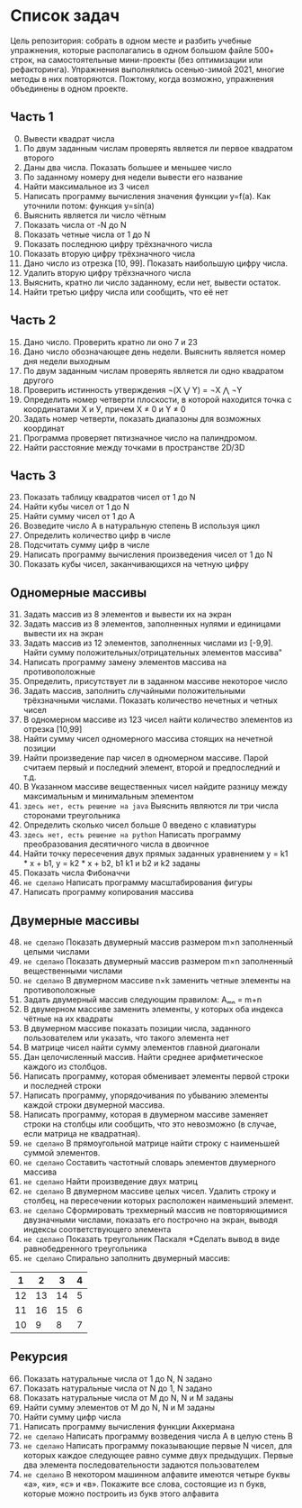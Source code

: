 # Список задач

Цель репозитория: собрать в одном месте и разбить учебные упражнения, которые располагались в одном большом файле 500+ строк, на самостоятельные мини-проекты (без оптимизации или рефакторинга). Упражнения выполнялись осенью-зимой 2021, многие методы в них повторяются. Пожтому, когда возможно, упражнения объединены в одном проекте.

## Часть 1

0. Вывести квадрат числа
1. По двум заданным числам проверять является ли первое квадратом второго
2. Даны два числа. Показать большее и меньшее число
3. По заданному номеру дня недели вывести его название
4. Найти максимальное из 3 чисел
5. Написать программу вычисления значения функции y=f(a). Как уточнили потом: функция y=sin(a)
6. Выяснить является ли число чётным
7. Показать числа от -N до N
8. Показать четные числа от 1 до N
9. Показать последнюю цифру трёхзначного числа
10. Показать вторую цифру трёхзначного числа
11. Дано число из отрезка [10, 99]. Показать наибольшую цифру числа.
12. Удалить вторую цифру трёхзначного числа
13. Выяснить, кратно ли число заданному, если нет, вывести остаток.
14. Найти третью цифру числа или сообщить, что её нет


## Часть 2

15. Дано число. Проверить кратно ли оно 7 и 23
16. Дано число обозначающее день недели. Выяснить является номер дня недели выходным
17. По двум заданным числам проверять является ли одно квадратом другого
18. Проверить истинность утверждения ¬(X ⋁ Y) = ¬X ⋀ ¬Y
19. Определить номер четверти плоскости, в которой находится точка с координатами Х и У, причем X ≠ 0 и Y ≠ 0
20. Задать номер четверти, показать диапазоны для возможных координат
21. Программа проверяет пятизначное число на палиндромом.
22. Найти расстояние между точками в пространстве 2D/3D


## Часть 3

23. Показать таблицу квадратов чисел от 1 до N
24. Найти кубы чисел от 1 до N
25. Найти сумму чисел от 1 до А
26. Возведите число А в натуральную степень B используя цикл
27. Определить количество цифр в числе
28. Подсчитать сумму цифр в числе
29. Написать программу вычисления произведения чисел от 1 до N
30. Показать кубы чисел, заканчивающихся на четную цифру


## Одномерные массивы

31. Задать массив из 8 элементов и вывести их на экран
32. Задать массив из 8 элементов, заполненных нулями и единицами вывести их на экран 
33. Задать массив из 12 элементов, заполненных числами из [-9,9]. Найти сумму положительных/отрицательных элементов массива"
34. Написать программу замену элементов массива на противоположные
35. Определить, присутствует ли в заданном массиве некоторое число
36. Задать массив, заполнить случайными положительными трёхзначными числами. Показать количество нечетных и четных чисел
37. В одномерном массиве из 123 чисел найти количество элементов из отрезка [10,99]
38. Найти сумму чисел одномерного массива стоящих на нечетной позиции
39. Найти произведение пар чисел в одномерном массиве. Парой считаем первый и последний элемент, второй и предпоследний и т.д.
40. В Указанном массиве вещественных чисел найдите разницу между максимальным и минимальным элементом
41. `здесь нет, есть решение на java` Выяснить являются ли три числа сторонами треугольника
42. Определить сколько чисел больше 0 введено с клавиатуры
43. `здесь нет, есть решение на python` Написать программу преобразования десятичного числа в двоичное
44. Найти точку пересечения двух прямых заданных уравнением y = k1 * x + b1, y = k2 * x + b2, b1 k1 и b2 и k2 заданы
45. Показать числа Фибоначчи
46. `не сделано` Написать программу масштабирования фигуры
47. Написать программу копирования массива


## Двумерные массивы

48. `не сделано` Показать двумерный массив размером m×n заполненный целыми числами
49. `не сделано` Показать двумерный массив размером m×n заполненный вещественными числами
50. `не сделано` В двумерном массиве n×k заменить четные элементы на противоположные
51. Задать двумерный массив следующим правилом: Aₘₙ = m+n
52. В двумерном массиве заменить элементы, у которых оба индекса чётные на их квадраты
53. В двумерном массиве показать позиции числа, заданного пользователем или указать, что такого элемента нет
54. В матрице чисел найти сумму элементов главной диагонали
55. Дан целочисленный массив. Найти среднее арифметическое каждого из столбцов.
56. Написать программу, которая обменивает элементы первой строки и последней строки
57. Написать программу, упорядочивания по убыванию элементы каждой строки двумерной массива.
58. Написать программу, которая в двумерном массиве заменяет строки на столбцы или сообщить, что это невозможно (в случае, если матрица не квадратная).
59. `не сделано` В прямоугольной матрице найти строку с наименьшей суммой элементов.
60. `не сделано` Cоставить частотный словарь элементов двумерного массива
61. `не сделано` Найти произведение двух матриц
62. `не сделано` В двумерном массиве целых чисел. Удалить строку и столбец, на пересечении которых расположен наименьший элемент.
63. `не сделано` Сформировать трехмерный массив не повторяющимися двузначными числами, показать его построчно на экран, выводя индексы соответствующего элемента
64. `не сделано` Показать треугольник Паскаля *Сделать вывод в виде равнобедренного треугольника
65. `не сделано` Спирально заполнить двумерный массив:

1 | 2 | 3 | 4
---- | ---- | ---- | ---- |
12 | 13 | 14 | 5
11 |  16| 15 | 6
10 |  9| 8 | 7



## Рекурсия

66. Показать натуральные числа от 1 до N, N задано
67. Показать натуральные числа от N до 1, N задано
68. Показать натуральные числа от M до N, N и M заданы
69. Найти сумму элементов от M до N, N и M заданы
70. Найти сумму цифр числа
71. Написать программу вычисления функции Аккермана
72. `не сделано` Написать программу возведения числа А в целую стень B
73. `не сделано` Написать программу показывающие первые N чисел, для которых каждое следующее равно сумме двух предыдущих. Первые два элемента последовательности задаются пользователем
74. `не сделано` В некотором машинном алфавите имеются четыре буквы «а», «и», «с» и «в». Покажите все слова, состоящие из n букв, которые можно построить из букв этого алфавита